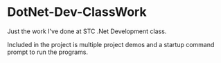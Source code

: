 # DotNet-Dev-ClassWork
Just the work I've done at STC .Net Development class.

Included in the project is multiple project demos and a startup command prompt to run the programs.

